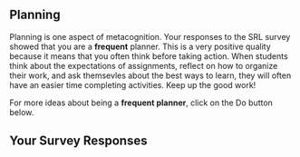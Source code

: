 ## Planning

Planning is one aspect of metacognition. Your responses to the SRL survey showed that you are a **frequent** planner. This is a very positive quality because it means that you often think before taking action. When students think about the expectations of assignments, reflect on how to organize their work, and ask themsevles about the best ways to learn, they will often have an easier time completing activities. Keep up the good work! 

For more ideas about being a **frequent planner**, click on the Do button below. 

## Your Survey Responses
